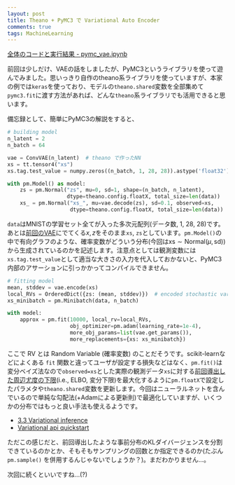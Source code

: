 ```yaml
---
layout: post
title: Theano + PyMC3 で Variational Auto Encoder
comments: true
tags: MachineLearning
---
```


[全体のコードと実行結果 - pymc_vae.ipynb](https://github.com/ShigekiKarita/t712/blob/master/example/pymc_vae.ipynb)

前回は少しだけ、VAEの話をしましたが、PyMC3というライブラリを使って遊んでみました。思いっきり自作のtheano系ライブラリを使っていますが、本家の例では`keras`を使っており、モデルの`theano.shared`変数を全部集めて`pymc3.fit`に渡す方法があれば、どんな`theano`系ライブラリでも活用できると思います。


備忘録として、簡単にPyMC3の解説をすると、

```python
# building model
n_latent = 2
n_batch = 64

vae = ConvVAE(n_latent)  # theano で作ったNN 
xs = tt.tensor4("xs")
xs.tag.test_value = numpy.zeros((n_batch, 1, 28, 28)).astype('float32')

with pm.Model() as model:
    zs = pm.Normal("zs", mu=0, sd=1, shape=(n_batch, n_latent),
                   dtype=theano.config.floatX, total_size=len(data))
    xs_ = pm.Normal("xs_", mu=vae.decode(zs), sd=0.1, observed=xs,
                    dtype=theano.config.floatX, total_size=len(data))
```

`data`はMNISTの学習セット全てが入った多次元配列(データ数, 1, 28, 28)です。あとは[前回のVAE]((/blog/2017/08/02/024.html))にでてくる$x, z$をそのまま`xs`, `zs`としています。`pm.Model()`の中で有向グラフのような、確率変数がどういう分布(今回は$\text{xs} \sim \text{Normal}(\mu, \text{sd})$)から生成されているのかを記述します。注意点としては観測変数には`xs.tag.test_value`として適当な大きさの入力を代入しておかないと、PyMC3内部のアサーションに引っかかってコンパイルできません。


```python
# fitting model
mean, stddev = vae.encode(xs)
local_RVs = OrderedDict({zs: (mean, stddev)})  # encoded stochastic variable q(z|x)
xs_minibatch = pm.Minibatch(data, n_batch)

with model:
    approx = pm.fit(10000, local_rv=local_RVs,
                    obj_optimizer=pm.adam(learning_rate=1e-4),
                    more_obj_params=list(vae.get_params()),
                    more_replacements={xs: xs_minibatch})
```

ここで RV とは Random Variable (確率変数) のことだそうです。scikit-learnなどによくある `fit` 関数と違ってユーザが設定する損失などはなく、`pm.fit()`は変分ベイズ法なので`observed=xs`とした実際の観測データ`xs`に対する[前回導出した周辺尤度の下限](/blog/2017/08/02/024.html)(i.e., ELBO, 変分下限)を最大化するように`pm.floatX`で設定したパラメタや`theano.shared`変数を更新します。今回はニューラルネットを含んでいるので単純な勾配法(+Adamによる更新則)で最適化していますが、いくつかの分布ではもっと良い手法も使えるようです。

+ [3.3 Variational inference](http://pymc-devs.github.io/pymc3/notebooks/api_quickstart.html#3.3-Variational-inference)
+ [Variational api quickstart](http://pymc-devs.github.io/pymc3/notebooks/variational_api_quickstart.html)

ただこの感じだと、前回導出したような事前分布のKLダイバージェンスを分割できているのかとか、そもそもサンプリングの回数とか指定できるのか(たぶん `pm.sample()` を併用するんじゃないでしょうか？)。まだわかりません...。

次回に続くといいですね...(?)
